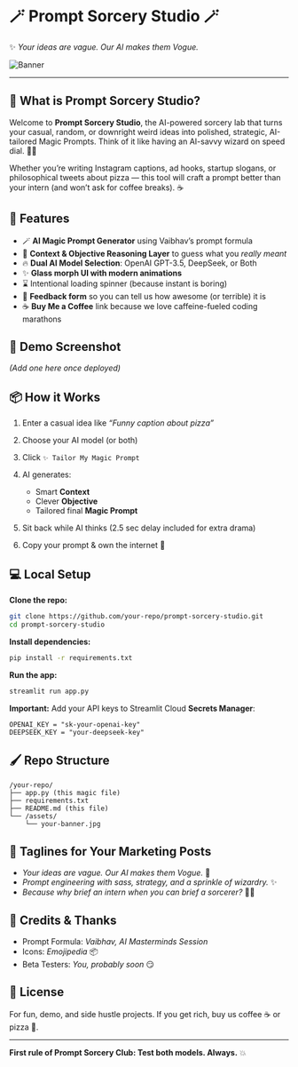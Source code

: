 # 🪄 Prompt Sorcery Studio 🪄

✨ *Your ideas are vague. Our AI makes them Vogue.*

![Banner](https://raw.githubusercontent.com/your-repo-path/your-banner.jpg)

---

## 🚀 What is Prompt Sorcery Studio?

Welcome to **Prompt Sorcery Studio**, the AI-powered sorcery lab that turns your casual, random, or downright weird ideas into polished, strategic, AI-tailored Magic Prompts. Think of it like having an AI-savvy wizard on speed dial. 🧙‍♂️

Whether you’re writing Instagram captions, ad hooks, startup slogans, or philosophical tweets about pizza — this tool will craft a prompt better than your intern (and won’t ask for coffee breaks). ☕

## 🎨 Features

* 🪄 **AI Magic Prompt Generator** using Vaibhav’s prompt formula
* 🧠 **Context & Objective Reasoning Layer** to guess what you *really meant*
* 🔥 **Dual AI Model Selection**: OpenAI GPT-3.5, DeepSeek, or Both
* ✨ **Glass morph UI with modern animations**
* ⌛ Intentional loading spinner (because instant is boring)
* 📝 **Feedback form** so you can tell us how awesome (or terrible) it is
* ☕ **Buy Me a Coffee** link because we love caffeine-fueled coding marathons

## 📸 Demo Screenshot

*(Add one here once deployed)*

## 📦 How it Works

1. Enter a casual idea like *“Funny caption about pizza”*
2. Choose your AI model (or both)
3. Click `✨ Tailor My Magic Prompt`
4. AI generates:

   * Smart **Context**
   * Clever **Objective**
   * Tailored final **Magic Prompt**
5. Sit back while AI thinks (2.5 sec delay included for extra drama)
6. Copy your prompt & own the internet 🎉

## 💻 Local Setup

**Clone the repo:**

```bash
git clone https://github.com/your-repo/prompt-sorcery-studio.git
cd prompt-sorcery-studio
```

**Install dependencies:**

```bash
pip install -r requirements.txt
```

**Run the app:**

```bash
streamlit run app.py
```

**Important:**
Add your API keys to Streamlit Cloud **Secrets Manager**:

```
OPENAI_KEY = "sk-your-openai-key"
DEEPSEEK_KEY = "your-deepseek-key"
```

## 🖌️ Repo Structure

```
/your-repo/
├── app.py (this magic file)
├── requirements.txt
├── README.md (this file)
└── /assets/
    └── your-banner.jpg
```

## 📣 Taglines for Your Marketing Posts

* *Your ideas are vague. Our AI makes them Vogue.* 💅
* *Prompt engineering with sass, strategy, and a sprinkle of wizardry.* ✨
* *Because why brief an intern when you can brief a sorcerer?* 🧙‍♂️

## 💖 Credits & Thanks

* Prompt Formula: *Vaibhav, AI Masterminds Session*
* Icons: *Emojipedia* 📦
* Beta Testers: *You, probably soon* 😏

## 📄 License

For fun, demo, and side hustle projects. If you get rich, buy us coffee ☕ or pizza 🍕.

---

**First rule of Prompt Sorcery Club: Test both models. Always.** 💥
